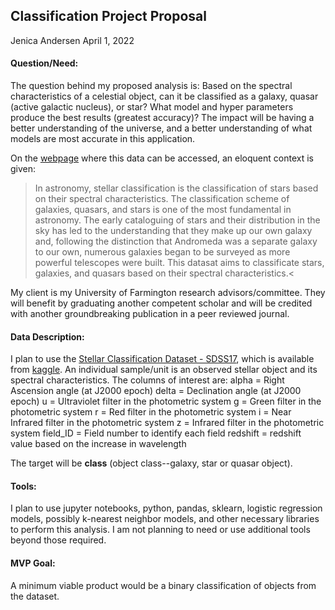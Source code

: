 ## Classification Project Proposal
Jenica Andersen April 1, 2022

#### Question/Need:

The question behind my proposed analysis is: Based on the spectral characteristics of a celestial object, can it be classified as a galaxy, quasar (active galactic nucleus), or star? What model and hyper parameters produce the best results (greatest accuracy)? 
The impact will be having a better understanding of the universe, and a better understanding of what models are most accurate in this application.

On the [webpage](Kaggle.com) where this data can be accessed, an eloquent context is given:
>In astronomy, stellar classification is the classification of stars based on their spectral characteristics. The classification scheme of galaxies, quasars, and stars is one of the most fundamental in astronomy. The early cataloguing of stars and their distribution in the sky has led to the understanding that they make up our own galaxy and, following the distinction that Andromeda was a separate galaxy to our own, numerous galaxies began to be surveyed as more powerful telescopes were built. This datasat aims to classificate stars, galaxies, and quasars based on their spectral characteristics.<

My client is my University of Farmington research advisors/committee. They will benefit by graduating another competent scholar and will be credited with another groundbreaking publication in a peer reviewed journal. 

#### Data Description:

I plan to use the [Stellar Classification Dataset - SDSS17](https://www.kaggle.com/datasets/fedesoriano/stellar-classification-dataset-sdss17), which is available from [kaggle](kaggle.com). 
An individual sample/unit is an observed stellar object and its spectral characteristics. 
The columns of interest are: 
alpha = Right Ascension angle (at J2000 epoch)
delta = Declination angle (at J2000 epoch)
u = Ultraviolet filter in the photometric system
g = Green filter in the photometric system
r = Red filter in the photometric system
i = Near Infrared filter in the photometric system
z = Infrared filter in the photometric system
field_ID = Field number to identify each field
redshift = redshift value based on the increase in wavelength

The target will be **class** (object class--galaxy, star or quasar object).

#### Tools:
I plan to use jupyter notebooks, python, pandas, sklearn, logistic regression models, possibly k-nearest neighbor models, and other necessary libraries to perform this analysis. I am not planning to need or use additional tools beyond those required.

#### MVP Goal:

A minimum viable product would be a binary classification of objects from the dataset. 
